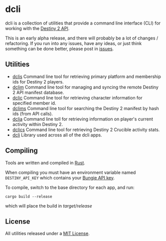 # dcli

dcli is a collection of utilities that provide a command line interface (CLI) for working with the [Destiny 2 API](https://github.com/Bungie-net/api).

This is an early alpha release, and there will probably be a lot of changes / refactoring. If you run into any issues, have any ideas, or just think something can be done better, please post in [issues](https://github.com/mikechambers/dcli/issues).

## Utilities
* [dclis](https://github.com/mikechambers/dcli/tree/main/src/dclis) Command line tool for retrieving primary platform and membership ids for Destiny 2 players.
* [dclim](https://github.com/mikechambers/dcli/tree/main/src/dclim) Command line tool for managing and syncing the remote Destiny 2 API manifest database.
* [dclic](https://github.com/mikechambers/dcli/tree/main/src/dclic) Command line tool for retrieving character information for specified member id.
* [dclims](https://github.com/mikechambers/dcli/tree/main/src/dclims) Command line tool for searching the Destiny 2 manifest by hash ids (from API calls).
* [dclia](https://github.com/mikechambers/dcli/tree/main/src/dclia) Command line toll for retrieving information on player's current activity within Destiny 2.
* [dclics](https://github.com/mikechambers/dcli/tree/main/src/dclics) Command line tool for retrieving Destiny 2 Crucible activity stats.
* [dcli](https://github.com/mikechambers/dcli/tree/main/src/dcli) Library used across all of the dcli apps.

## Compiling

Tools are written and compiled in [Rust](https://www.rust-lang.org/).

When compiling you must have an environment variable named `DESTINY_API_KEY` which contains your [Bungie API key](https://www.bungie.net/en/Application).

To compile, switch to the base directory for each app, and run:

```
cargo build --release
```

which will place the build in *target/release*


## License

All utilities released under a [MIT License](LICENSE.md).
